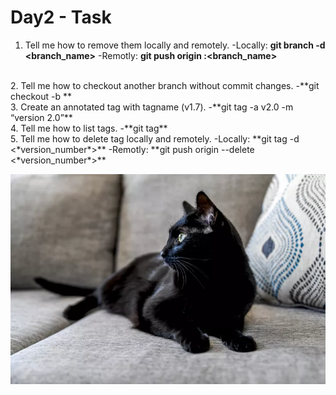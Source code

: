 # Day2 - Task

1. Tell me how to remove them locally and remotely.
-Locally: **git branch -d <branch_name>**
-Remotly: **git push origin :<branch_name>**
<br>
2. Tell me how to checkout another branch without commit changes.
-**git checkout -b <branch_name>**
<br>
3. Create an annotated tag with tagname (v1.7).
-**git tag -a v2.0 -m “version 2.0”**
<br>
4. Tell me how to list tags.
-**git tag**
<br>
5. Tell me how to delete tag locally and remotely.
-Locally: **git tag -d <*version_number*>**
-Remotly: **git push origin --delete <*version_number*>**

![Leon](Image.webp)
